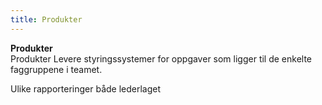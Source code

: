 ```yaml
---
title: Produkter
---
```


**Produkter**  
Produkter
Levere styringssystemer for oppgaver som ligger til de enkelte faggruppene i teamet.

Ulike rapporteringer både lederlaget
